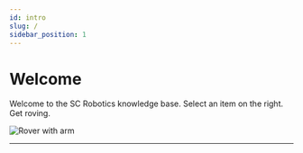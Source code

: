```yaml
---
id: intro
slug: /
sidebar_position: 1
---
```


# Welcome

Welcome to the SC Robotics knowledge base. Select an item on the right. Get roving.

![Rover with arm](/img/Arm_rover.png)



--------------------------------------------------------